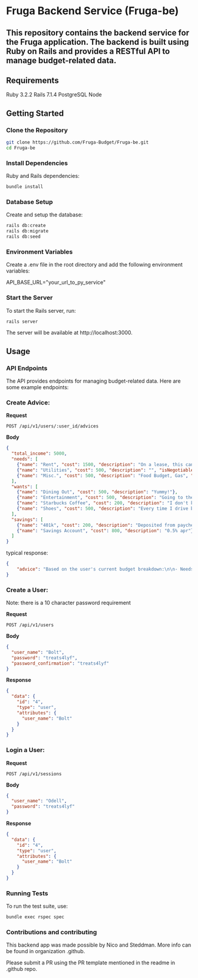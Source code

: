 # Fruga Backend Service (Fruga-be)
## This repository contains the backend service for the Fruga application. The backend is built using Ruby on Rails and provides a RESTful API to manage budget-related data.

## Requirements
Ruby 3.2.2
Rails 7.1.4
PostgreSQL
Node

## Getting Started
### Clone the Repository
```bash
git clone https://github.com/Fruga-Budget/Fruga-be.git
cd Fruga-be
```
### Install Dependencies
Ruby and Rails dependencies:

```bash
bundle install
```

### Database Setup
Create and setup the database:

```bash
rails db:create
rails db:migrate
rails db:seed
```
### Environment Variables
Create a .env file in the root directory and add the following environment variables:

API_BASE_URL="your_url_to_py_service"

### Start the Server
To start the Rails server, run:

```bash
rails server
```

The server will be available at http://localhost:3000.

## Usage
### API Endpoints
The API provides endpoints for managing budget-related data. Here are some example endpoints:

### Create Advice:

**Request**

```http
POST /api/v1/users/:user_id/advices
```

**Body**

```json
{
  "total_income": 5000,
  "needs": [
    {"name": "Rent", "cost": 1500, "description": "On a lease, this can't be changed!", "isNegotiable": false},
    {"name": "Utilities", "cost": 500, "description": "", "isNegotiable": true},
    {"name": "Misc.", "cost": 500, "description": "Food Budget, Gas", "isNegotiable": false}
  ],
  "wants": [
    {"name": "Dining Out", "cost": 500, "description": "Yummy!"},
    {"name": "Entertainment", "cost": 500, "description": "Going to the movies is important to me"},
    {"name": "Starbucks Coffee", "cost": 200, "description": "I don't know how to make coffee"},
    {"name": "Shoes", "cost": 500, "description": "Every time I drive by DSW I buy shoes"}
  ],
  "savings": [
    {"name": "401k", "cost": 200, "description": "Deposited from paycheck at work."},
    {"name": "Savings Account", "cost": 800, "description": "0.5% apr"}
  ]
}
```
typical response:
```json
{
    "advice": "Based on the user's current budget breakdown:\n\n- Needs total: $2500\n- Wants total: $1700\n- Savings total: $1000\n\nTotal expenses: $5200, exceeding income of $5000.\n\nRecommendations:\n1. Consider reducing spending on dining out, entertainment, and shoes.\n2. Modify utilities and miscellaneous expenses if possible.\n3. Increase savings allocation if able.\n\nRevised budget breakdown to meet 50/30/20 rule:\n- Needs: $1500\n- Wants: $1500\n- Savings: $1000\n\nAdjusted allocation:\n- Rent: $1500 (unchanged)\n- Utilities: $300 (reduced)\n- Misc.: $200 (reduced)\n- Dining Out: $250 (reduced)\n- Entertainment: $250 (reduced)\n- Starbucks Coffee: $100 (reduced)\n- Shoes: $150 (reduced)\n- 401k: $200 (unchanged)\n- Savings Account: $800 (unchanged)"
}
```

### Create a User:
Note: there is a 10 character password requirement

**Request**

```http
POST /api/v1/users
```

**Body**

```json
{
  "user_name": "Bolt",
  "password": "treats4lyf",
  "password_confirmation": "treats4lyf"
}
```

**Response**

```json
{
  "data": {
    "id": "4",
    "type": "user",
    "attributes": {
      "user_name": "Bolt"
    }
  }
}
```

### Login a User:
**Request**

```http
POST /api/v1/sessions
```

**Body**

```json
{
  "user_name": "Odell",
  "password": "treats4lyf"
}
```

**Response**

```json
{
  "data": {
    "id": "4",
    "type": "user",
    "attributes": {
      "user_name": "Bolt"
    }
  }
}
```

### Running Tests

To run the test suite, use:
```bash
bundle exec rspec spec
```

### Contributions and contributing
This backend app was made possible by Nico and Steddman. More info can be found in organization .github.

Please submit a PR using the PR template mentioned in the readme in .github repo.
